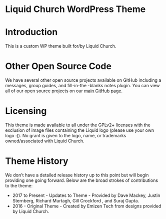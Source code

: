 # Liquid Church WordPress Theme

# Introduction
This is a custom WP theme built for/by Liquid Church.

# Other Open Source Code
We have several other open source projects available on GitHub including a messages, group guides, and fill-in-the
-blanks notes plugin. You can view all of our open source projects on our [main GitHub
 page](https://github.com/liquidchurch/).

# Licensing
This theme  is made available to all under the GPLv2+ licenses with the exclusion of image files containing the Liquid
 logo (please use your own logo :)). No grant is given to the logo, name, or trademarks owned/associated with Liquid Church.

# Theme History
We don't have a detailed release history up to this point but will begin providing one going forward. Below are the
 broad strokes of contributions to the theme:
- 2017 to Present - Updates to Theme - Provided by Dave Mackey, Justin Sternberg, Richard Murtagh, Gill Crockford
, and Suraj Gupta.
- 2016 - Original Theme - Created by Emizen Tech from designs provided by Liquid Church.
